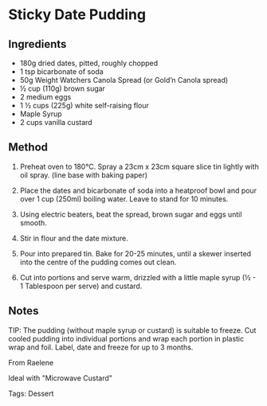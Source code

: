 # Sticky Date Pudding


## Ingredients

* 180g dried dates, pitted, roughly chopped
* 1 tsp bicarbonate of soda
* 50g Weight Watchers Canola Spread (or Gold’n Canola spread)
* ½ cup (110g)  brown sugar 
* 2 medium eggs
* 1 ½ cups (225g) white self-raising flour
* Maple Syrup 
* 2 cups vanilla custard

## Method

1. Preheat oven to 180°C. Spray a 23cm x 23cm square slice tin lightly with oil spray.  (line base with baking paper)

2. Place the dates and bicarbonate of soda into a heatproof bowl and pour over 1 cup (250ml) boiling water.  Leave to stand for 10 minutes.

3. Using electric beaters, beat the spread, brown sugar and eggs until smooth.  

4. Stir in flour and the date mixture.  

5. Pour into prepared tin.  Bake for 20-25 minutes, until a skewer inserted into the centre of the pudding comes out clean. 

6. Cut into portions and serve warm, drizzled with a little maple syrup (½ - 1 Tablespoon per serve) and custard.

## Notes

TIP: The pudding (without maple syrup or custard) is suitable to freeze.  Cut cooled pudding into individual portions and wrap each portion in plastic wrap and foil.  Label, date and freeze for up to 3 months.


From Raelene

Ideal with "Microwave Custard"

Tags: Dessert